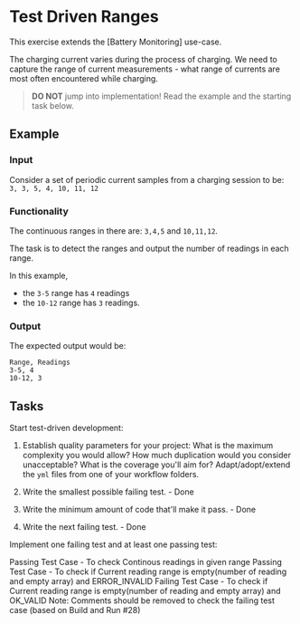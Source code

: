 # Test Driven Ranges

This exercise extends the [Battery Monitoring] use-case.

The charging current varies during the process of charging.
We need to capture the range of current measurements -
what range of currents are most often encountered while charging.

> **DO NOT** jump into implementation! Read the example and the starting task below.

## Example

### Input

Consider a set of periodic current samples from a charging session to be:
`3, 3, 5, 4, 10, 11, 12`

### Functionality

The continuous ranges in there are: `3,4,5` and `10,11,12`.

The task is to detect the ranges and
output the number of readings in each range.

In this example,

- the `3-5` range has `4` readings
- the `10-12` range has `3` readings.

### Output

The expected output would be:

```
Range, Readings
3-5, 4
10-12, 3
```

## Tasks

Start test-driven development:

1. Establish quality parameters for your project: What is the maximum complexity you would allow? How much duplication would you consider unacceptable? What is the coverage you'll aim for?
Adapt/adopt/extend the `yml` files from one of your workflow folders.

2. Write the smallest possible failing test. - Done

3. Write the minimum amount of code that'll make it pass. - Done

4. Write the next failing test. - Done

Implement one failing test and at least one passing test:

Passing Test Case - To check Continous readings in given range
Passing Test Case - To check if Current reading range is empty(number of reading and empty array) and ERROR_INVALID
Failing Test Case - To check if Current reading range is empty(number of reading and empty array) and OK_VALID
Note: Comments should be removed to check the failing test case (based on Build and Run #28)


